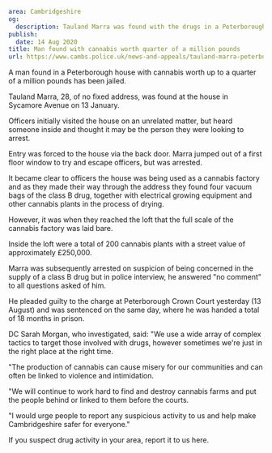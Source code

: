 ```yaml
area: Cambridgeshire
og:
  description: Tauland Marra was found with the drugs in a Peterborough house
publish:
  date: 14 Aug 2020
title: Man found with cannabis worth quarter of a million pounds
url: https://www.cambs.police.uk/news-and-appeals/tauland-marra-peterborough-cannabis-jailed
```

A man found in a Peterborough house with cannabis worth up to a quarter of a million pounds has been jailed.

Tauland Marra, 28, of no fixed address, was found at the house in Sycamore Avenue on 13 January.

Officers initially visited the house on an unrelated matter, but heard someone inside and thought it may be the person they were looking to arrest.

Entry was forced to the house via the back door. Marra jumped out of a first floor window to try and escape officers, but was arrested.

It became clear to officers the house was being used as a cannabis factory and as they made their way through the address they found four vacuum bags of the class B drug, together with electrical growing equipment and other cannabis plants in the process of drying.

However, it was when they reached the loft that the full scale of the cannabis factory was laid bare.

Inside the loft were a total of 200 cannabis plants with a street value of approximately £250,000.

Marra was subsequently arrested on suspicion of being concerned in the supply of a class B drug but in police interview, he answered "no comment" to all questions asked of him.

He pleaded guilty to the charge at Peterborough Crown Court yesterday (13 August) and was sentenced on the same day, where he was handed a total of 18 months in prison.

DC Sarah Morgan, who investigated, said: "We use a wide array of complex tactics to target those involved with drugs, however sometimes we're just in the right place at the right time.

"The production of cannabis can cause misery for our communities and can often be linked to violence and intimidation.

"We will continue to work hard to find and destroy cannabis farms and put the people behind or linked to them before the courts.

"I would urge people to report any suspicious activity to us and help make Cambridgeshire safer for everyone."

If you suspect drug activity in your area, report it to us here.
